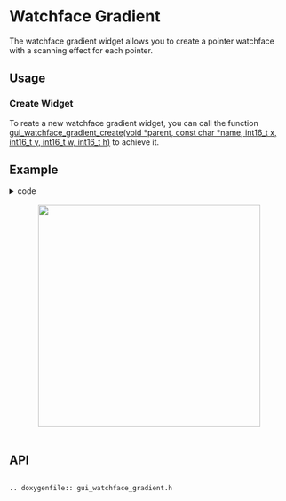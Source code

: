 # Watchface Gradient

The watchface gradient widget allows you to create a pointer watchface with a scanning effect for each pointer.

## Usage

### Create Widget

To reate a new watchface gradient widget, you can call the function [gui_watchface_gradient_create(void *parent, const char *name, int16_t x, int16_t y, int16_t w, int16_t h)](#gui_watchface_gradient_create) to achieve it.

## Example

<details> <summary>code</summary>

```eval_rst
.. literalinclude:: ../../../realgui/example/screen_448_368/app_ct_clock.c
   :language: c
   :start-after: /* watchface_watch_gradient_spot demo start*/
   :end-before: /* watchface_watch_gradient_spot demo end*/

.. literalinclude:: ../../../realgui/example/screen_448_368/app_tablist.c
   :language: c
   :start-after: /* watchface start*/
   :end-before: /* watchface end*/

.. literalinclude:: ../../../realgui/example/screen_448_368/app_ct_clock.c
   :language: c
   :start-after: /* callback_touch_long start*/
   :end-before: /* callback_touch_long end*/

.. literalinclude:: ../../../realgui/example/screen_448_368/app_ct_clock.c
   :language: c
   :start-after: /* page_ct_clock start*/
   :end-before: /* page_ct_clock end*/
```

</details>

<br>
<div style="text-align: center"><img src="https://foruda.gitee.com/images/1699931787525761928/f8a2202f_10641540.png" width = "400" /></div>
<br>

<span id = "gui_watchface_gradient_create">

## API

</span>

```eval_rst

.. doxygenfile:: gui_watchface_gradient.h

```
